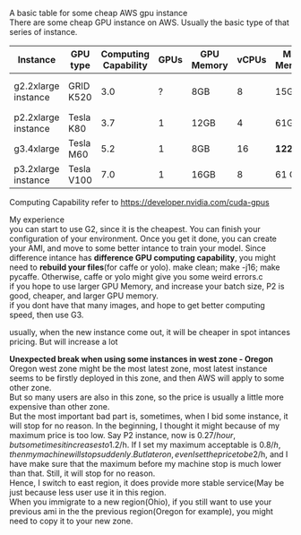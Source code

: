 A basic table for some cheap AWS gpu instance <br>
There are some cheap GPU instance on AWS. Usually the basic type of that series of instance.<br>



| Instance | GPU type |	Computing Capability | GPUs	| GPU Memory	| vCPUs	| Main Memory	| Storage | Storage Statistics | spot price |
| ------------- | ------------- |	------------- | -------------	|------------- |-------------	| -------------	| ------------- | -------------| ------------- |
|g2.2xlarge instance |	GRID  K520| 3.0| ? |8GB| 8|15GB | SSD	 | 61GB SSD storage |~0.27$/h|
|p2.2xlarge instance |Tesla K80|3.7| 1 | 12GB |4| 61GB| EBS | High | ~0.3$/h|
|g3.4xlarge | Tesla M60| 5.2 |	1 | 8GB| 16	| **122GB**| EBS |3.5 Gbps | ~0.4$/h|
|p3.2xlarge instance | Tesla V100|7.0| 1| 16GB | 8 | 61 GB | EBS |1.5Gbps | ~1-1.5$/h|


Computing Capability refer to https://developer.nvidia.com/cuda-gpus<br>

 
My experience <br>
you can start to use G2, since it is the cheapest. You can finish your configuration of your environment. Once you get it done, you can create your AMI, and move to some better intance to train your model.  Since difference intance has **difference GPU computing capability**, you might need to **rebuild your files**(for caffe or yolo). make clean; make -j16; make pycaffe.  Otherwise, caffe or yolo might give you some weird errors.c <br>
if you hope to use larger GPU Memory, and increase your batch size, P2 is good, cheaper, and larger GPU memory. <br>
if you dont have that many images, and hope to get better computing speed, then use G3. <br>

usually, when the new instance come out, it will be cheaper in spot intances pricing. But will increase a lot <br>

**Unexpected break when using some instances in west zone - Oregon**
Oregon west zone might be the most latest zone, most latest instance seems to be firstly deployed in this zone, and then AWS will apply to some other zone.<br> 
But so many users are also in this zone, so the price is usually a little more expensive than other zone.<br>
But the most important bad part is, sometimes, when I bid some instance, it will stop for no reason. In the beginning, I thought it might because of my maximum price is too low. Say P2 instance, now is 0.27$/hour, but sometimes it increases to 1.2$/h. If I set my maximum acceptable is 0.8$/h, then my machine will stop suddenly. But later on, even I set the price to be 2$/h, and I have make sure that the maximum before my machine stop is much lower than that.  Still, it will stop for no reason.  <br>
Hence, I switch to east region, it does provide more stable service(May be just because less user use it in this region. <br>
When you immigrate to a new region(Ohio), if you still want to use your previous ami in the the previous region(Oregon for example), you might need to copy it to your new zone.
 
